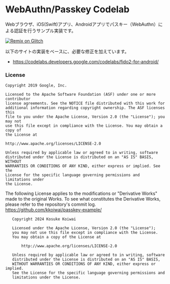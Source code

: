# WebAuthn/Passkey Codelab

Webブラウザ、iOS(Swift)アプリ、Androidアプリでパスキー（WebAuthn）による認証を行うサンプル実装です。

<a href="https://glitch.com/edit/#!/remix/passkey-example"><img alt="Remix on Glitch" src="https://cdn.gomix.com/f3620a78-0ad3-4f81-a271-c8a4faa20f86%2Fremix-button.svg"></a>


以下のサイトの実装をベースに、必要な修正を加えています。
- https://codelabs.developers.google.com/codelabs/fido2-for-android/

### License


```
Copyright 2019 Google, Inc.

Licensed to the Apache Software Foundation (ASF) under one or more contributor
license agreements. See the NOTICE file distributed with this work for
additional information regarding copyright ownership. The ASF licenses this
file to you under the Apache License, Version 2.0 (the "License"); you may not
use this file except in compliance with the License. You may obtain a copy of
the License at

http://www.apache.org/licenses/LICENSE-2.0

Unless required by applicable law or agreed to in writing, software
distributed under the License is distributed on an "AS IS" BASIS, WITHOUT
WARRANTIES OR CONDITIONS OF ANY KIND, either express or implied. See the
License for the specific language governing permissions and limitations under
the License.
```


The following License applies to the modifications or "Derivative Works" made to the original Works.
To see what constitutes the Derivative Works, please refer to the repository's commit log.
https://github.com/kkoiwai/passkey-example/

```
   Copyright 2024 Kosuke Koiwai

   Licensed under the Apache License, Version 2.0 (the "License");
   you may not use this file except in compliance with the License.
   You may obtain a copy of the License at

       http://www.apache.org/licenses/LICENSE-2.0

   Unless required by applicable law or agreed to in writing, software
   distributed under the License is distributed on an "AS IS" BASIS,
   WITHOUT WARRANTIES OR CONDITIONS OF ANY KIND, either express or implied.
   See the License for the specific language governing permissions and
   limitations under the License.
```
